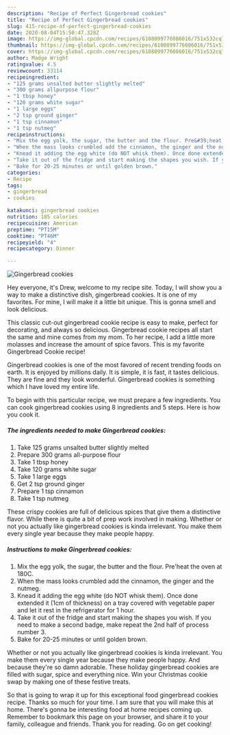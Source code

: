 ```yaml
---
description: "Recipe of Perfect Gingerbread cookies"
title: "Recipe of Perfect Gingerbread cookies"
slug: 415-recipe-of-perfect-gingerbread-cookies
date: 2020-08-04T15:50:47.328Z
image: https://img-global.cpcdn.com/recipes/6108099776086016/751x532cq70/gingerbread-cookies-recipe-main-photo.jpg
thumbnail: https://img-global.cpcdn.com/recipes/6108099776086016/751x532cq70/gingerbread-cookies-recipe-main-photo.jpg
cover: https://img-global.cpcdn.com/recipes/6108099776086016/751x532cq70/gingerbread-cookies-recipe-main-photo.jpg
author: Madge Wright
ratingvalue: 4.5
reviewcount: 33114
recipeingredient:
- "125 grams unsalted butter slightly melted"
- "300 grams allpurpose flour"
- "1 tbsp honey"
- "120 grams white sugar"
- "1 large eggs"
- "2 tsp ground ginger"
- "1 tsp cinnamon"
- "1 tsp nutmeg"
recipeinstructions:
- "Mix the egg yolk, the sugar, the butter and the flour. Pre&#39;heat the oven at 180C."
- "When the mass looks crumbled add the cinnamon, the ginger and the nutmeg."
- "Knead it adding the egg white (do NOT whisk them). Once done extended it (1cm of thickness) on a tray covered with vegetable paper and let it rest in the refrigerator for 1 hour."
- "Take it out of the fridge and start making the shapes you wish. If you need to make a second badge, make repeat the 2nd half of process number 3."
- "Bake for 20-25 minutes or until golden brown."
categories:
- Recipe
tags:
- gingerbread
- cookies

katakunci: gingerbread cookies 
nutrition: 185 calories
recipecuisine: American
preptime: "PT15M"
cooktime: "PT46M"
recipeyield: "4"
recipecategory: Dinner

---
```



![Gingerbread cookies](https://img-global.cpcdn.com/recipes/6108099776086016/751x532cq70/gingerbread-cookies-recipe-main-photo.jpg)

Hey everyone, it's Drew, welcome to my recipe site. Today, I will show you a way to make a distinctive dish, gingerbread cookies. It is one of my favorites. For mine, I will make it a little bit unique. This is gonna smell and look delicious.

This classic cut-out gingerbread cookie recipe is easy to make, perfect for decorating, and always so delicious. Gingerbread cookie recipes all start the same and mine comes from my mom. To her recipe, I add a little more molasses and increase the amount of spice favors. This is my favorite Gingerbread Cookie recipe!

Gingerbread cookies is one of the most favored of recent trending foods on earth. It is enjoyed by millions daily. It is simple, it is fast, it tastes delicious. They are fine and they look wonderful. Gingerbread cookies is something which I have loved my entire life.


To begin with this particular recipe, we must prepare a few ingredients. You can cook gingerbread cookies using 8 ingredients and 5 steps. Here is how you cook it.

<!--inarticleads1-->

##### The ingredients needed to make Gingerbread cookies:

1. Take 125 grams unsalted butter slightly melted
1. Prepare 300 grams all-purpose flour
1. Take 1 tbsp honey
1. Take 120 grams white sugar
1. Take 1 large eggs
1. Get 2 tsp ground ginger
1. Prepare 1 tsp cinnamon
1. Take 1 tsp nutmeg


These crispy cookies are full of delicious spices that give them a distinctive flavor. While there is quite a bit of prep work involved in making. Whether or not you actually like gingerbread cookies is kinda irrelevant. You make them every single year because they make people happy. 

<!--inarticleads2-->

##### Instructions to make Gingerbread cookies:

1. Mix the egg yolk, the sugar, the butter and the flour. Pre&#39;heat the oven at 180C.
1. When the mass looks crumbled add the cinnamon, the ginger and the nutmeg.
1. Knead it adding the egg white (do NOT whisk them). Once done extended it (1cm of thickness) on a tray covered with vegetable paper and let it rest in the refrigerator for 1 hour.
1. Take it out of the fridge and start making the shapes you wish. If you need to make a second badge, make repeat the 2nd half of process number 3.
1. Bake for 20-25 minutes or until golden brown.


Whether or not you actually like gingerbread cookies is kinda irrelevant. You make them every single year because they make people happy. And because they&#39;re so damn adorable. These holiday gingerbread cookies are filled with sugar, spice and everything nice. Win your Christmas cookie swap by making one of these festive treats. 

So that is going to wrap it up for this exceptional food gingerbread cookies recipe. Thanks so much for your time. I am sure that you will make this at home. There's gonna be interesting food at home recipes coming up. Remember to bookmark this page on your browser, and share it to your family, colleague and friends. Thank you for reading. Go on get cooking!
